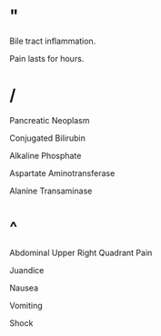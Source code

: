 # "

Bile tract inflammation.

Pain lasts for hours.

# /

Pancreatic Neoplasm

Conjugated Bilirubin

Alkaline Phosphate

Aspartate Aminotransferase

Alanine Transaminase

# ^

Abdominal Upper Right Quadrant Pain

Juandice

Nausea

Vomiting

Shock

